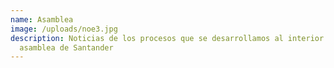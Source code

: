 ```yaml
---
name: Asamblea
image: /uploads/noe3.jpg
description: Noticias de los procesos que se desarrollamos al interior de la
  asamblea de Santander
---
```

